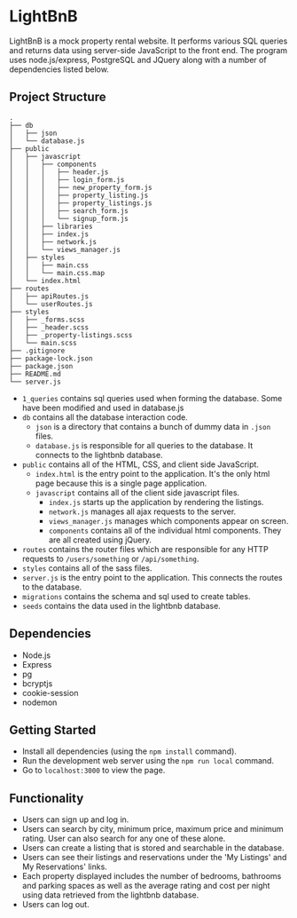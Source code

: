 # LightBnB
LightBnB is a mock property rental website. It performs various SQL queries and returns data using server-side JavaScript to the front end. The program uses node.js/express, PostgreSQL and JQuery along with a number of dependencies listed below.

## Project Structure

```
.
├── db
│   ├── json
│   └── database.js
├── public
│   ├── javascript
│   │   ├── components 
│   │   │   ├── header.js
│   │   │   ├── login_form.js
│   │   │   ├── new_property_form.js
│   │   │   ├── property_listing.js
│   │   │   ├── property_listings.js
│   │   │   ├── search_form.js
│   │   │   └── signup_form.js
│   │   ├── libraries
│   │   ├── index.js
│   │   ├── network.js
│   │   └── views_manager.js
│   ├── styles
│   │   ├── main.css
│   │   └── main.css.map
│   └── index.html
├── routes
│   ├── apiRoutes.js
│   └── userRoutes.js
├── styles  
│   ├── _forms.scss
│   ├── _header.scss
│   ├── _property-listings.scss
│   └── main.scss
├── .gitignore
├── package-lock.json
├── package.json
├── README.md
└── server.js
```

* `1_queries` contains sql queries used when forming the database. Some have been modified and used in database.js
* `db` contains all the database interaction code.
  * `json` is a directory that contains a bunch of dummy data in `.json` files.
  * `database.js` is responsible for all queries to the database. It connects to the lightbnb database.
* `public` contains all of the HTML, CSS, and client side JavaScript. 
  * `index.html` is the entry point to the application. It's the only html page because this is a single page application.
  * `javascript` contains all of the client side javascript files.
    * `index.js` starts up the application by rendering the listings.
    * `network.js` manages all ajax requests to the server.
    * `views_manager.js` manages which components appear on screen.
    * `components` contains all of the individual html components. They are all created using jQuery.
* `routes` contains the router files which are responsible for any HTTP requests to `/users/something` or `/api/something`. 
* `styles` contains all of the sass files. 
* `server.js` is the entry point to the application. This connects the routes to the database.
* `migrations` contains the schema and sql used to create tables.
* `seeds` contains the data used in the lightbnb database.

## Dependencies

- Node.js
- Express
- pg
- bcryptjs
- cookie-session
- nodemon

## Getting Started

- Install all dependencies (using the `npm install` command).
- Run the development web server using the `npm run local` command.
- Go to `localhost:3000` to view the page.

## Functionality
- Users can sign up and log in.
- Users can search by city, minimum price, maximum price and minimum rating. User can also search for any one of these alone.
- Users can create a listing that is stored and searchable in the database.
- Users can see their listings and reservations under the 'My Listings' and My Reservations' links.
- Each property displayed includes the number of bedrooms, bathrooms and parking spaces as well as the average rating and cost per night using data retrieved from the lightbnb database.
- Users can log out.